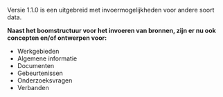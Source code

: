 
Versie 1.1.0 is een uitgebreid met invoermogelijkheden voor andere soort data.

__Naast het boomstructuur voor het invoeren van bronnen, zijn er nu ook concepten en/of ontwerpen voor:__
* Werkgebieden
* Algemene informatie
* Documenten
* Gebeurtenissen
* Onderzoeksvragen
* Verbanden



